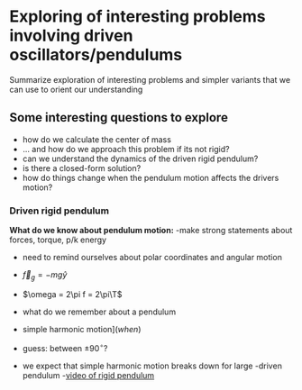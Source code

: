 # Exploring of interesting problems involving driven oscillators/pendulums
Summarize exploration of interesting problems and simpler variants that we can use to orient our understanding

## Some interesting questions to explore
- how do we calculate the center of mass
 - ... and how do we approach this problem if its not rigid?
- can we understand the dynamics of the driven rigid pendulum?
 - is there a closed-form solution?
- how do things change when the pendulum motion affects the drivers motion?

### Driven rigid pendulum
**What do we know about pendulum motion:**
-make strong statements about forces, torque, p/k energy
 - need to remind ourselves about polar coordinates and angular motion
 - $\vec{f}_g = -mg\hat{y}$
 - $\omega = 2\pi f = 2\pi\T$

- what do we remember about a pendulum
 - simple harmonic motion](_when_)
  - guess: between $\pm 90^{\circ}$?
 - we expect that simple harmonic motion breaks down for large
-driven pendulum
 -[video of rigid pendulum]()
